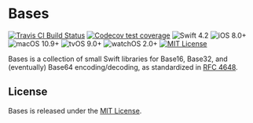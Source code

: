 # Bases

[![Travis CI Build Status](https://travis-ci.com/mattrubin/Bases.svg?branch=develop)](https://travis-ci.com/mattrubin/Bases)
[![Codecov test coverage](https://img.shields.io/codecov/c/github/mattrubin/Bases.svg)](https://codecov.io/gh/mattrubin/Bases)
![Swift 4.2](https://img.shields.io/badge/swift-4.2-orange.svg)
![iOS 8.0+](https://img.shields.io/badge/iOS-8.0+-blue.svg)
![macOS 10.9+](https://img.shields.io/badge/macOS-10.9+-blue.svg)
![tvOS 9.0+](https://img.shields.io/badge/tvOS-9.0+-blue.svg)
![watchOS 2.0+](https://img.shields.io/badge/watchOS-2.0+-blue.svg)
[![MIT License](https://img.shields.io/badge/license-MIT-lightgray.svg)](LICENSE.md)

Bases is a collection of small Swift libraries for Base16, Base32, and (eventually) Base64 encoding/decoding, as standardized in [RFC 4648](https://tools.ietf.org/html/rfc4648).

## License

Bases is released under the [MIT License](LICENSE.md).
